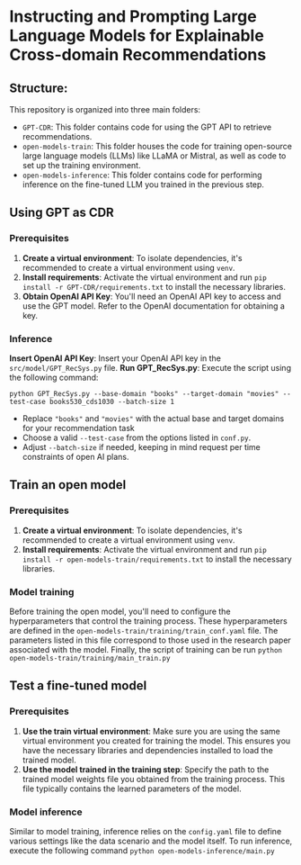 # Instructing and Prompting Large Language Models for Explainable Cross-domain Recommendations

## Structure:
This repository is organized into three main folders:

- `GPT-CDR`: This folder contains code for using the GPT API to retrieve recommendations.
- `open-models-train`: This folder houses the code for training open-source large language models (LLMs) like LLaMA or Mistral, as well as code to set up the training environment.
- `open-models-inference`: This folder contains code for performing inference on the fine-tuned LLM you trained in the previous step.

## Using GPT as CDR
### Prerequisites
1. **Create a virtual environment**: To isolate dependencies, it's recommended to create a virtual environment using `venv`.
2. **Install requirements**: Activate the virtual environment and run `pip install -r GPT-CDR/requirements.txt` to install the necessary libraries.
3. **Obtain OpenAI API Key**: You'll need an OpenAI API key to access and use the GPT model. Refer to the OpenAI documentation for obtaining a key.

### Inference
**Insert OpenAI API Key**: Insert your OpenAI API key in the `src/model/GPT_RecSys.py` file.
**Run GPT_RecSys.py**: Execute the script using the following command:
```
python GPT_RecSys.py --base-domain "books" --target-domain "movies" --test-case books530_cds1030 --batch-size 1
```
- Replace `"books"` and `"movies"` with the actual base and target domains for your recommendation task
- Choose a valid `--test-case` from the options listed in `conf.py`. 
- Adjust `--batch-size` if needed, keeping in mind request per time constraints of open AI plans.

## Train an open model
### Prerequisites
1. **Create a virtual environment**: To isolate dependencies, it's recommended to create a virtual environment using `venv`.
2. **Install requirements**: Activate the virtual environment and run `pip install -r open-models-train/requirements.txt` to install the necessary libraries.

### Model training
Before training the open model, you'll need to configure the hyperparameters that control the training process. These hyperparameters are defined in the `open-models-train/training/train_conf.yaml` file. The parameters listed in this file correspond to those used in the research paper associated with the model. Finally, the script of training can be run `python open-models-train/training/main_train.py`


## Test a fine-tuned model
### Prerequisites
1. **Use the train virtual environment**: Make sure you are using the same virtual environment you created for training the model. This ensures you have the necessary libraries and dependencies installed to load the trained model.
2. **Use the model trained in the training step**: Specify the path to the trained model weights file you obtained from the training process. This file typically contains the learned parameters of the model.

### Model inference
Similar to model training, inference relies on the `config.yaml` file to define various settings like the data scenario and the model itself.  To run inference, execute the following command `python open-models-inference/main.py`
